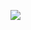 ![](http://www.plantuml.com/plantuml/proxy?cache=no&src=https://raw.githubusercontent.com/oleksandrblazhko/ai-212-tuz/ai-212-tuz-with_labotatory_work_7/2-SoftwareDesign/2.7-PlantUML/UML-ConceptClasses.puml)
